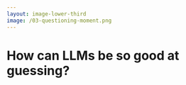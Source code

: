 ```yaml
---
layout: image-lower-third
image: /03-questioning-moment.png
---
```


# How can LLMs be so good at guessing?

<!--

**Speaker Notes:**

This raises a fundamental question that I keep coming back to: How can these LLMs be so incredibly good at guessing what we want?

The answer isn't magic. It follows a pattern we recognize from human development...
-->
